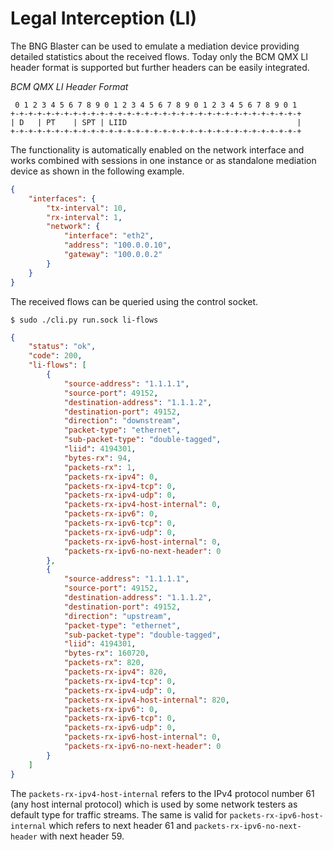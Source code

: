 # Legal Interception (LI)

The BNG Blaster can be used to emulate a mediation device providing detailed statistics
about the received flows. Today only the BCM QMX LI header format is supported but further
headers can be easily integrated.

*BCM QMX LI Header Format*
```
 0 1 2 3 4 5 6 7 8 9 0 1 2 3 4 5 6 7 8 9 0 1 2 3 4 5 6 7 8 9 0 1
+-+-+-+-+-+-+-+-+-+-+-+-+-+-+-+-+-+-+-+-+-+-+-+-+-+-+-+-+-+-+-+-+
| D   | PT    | SPT | LIID                                      |
+-+-+-+-+-+-+-+-+-+-+-+-+-+-+-+-+-+-+-+-+-+-+-+-+-+-+-+-+-+-+-+-+
```

The functionality is automatically enabled on the network interface
and works combined with sessions in one instance or as standalone
mediation device as shown in the following example.

```json
{
    "interfaces": {
        "tx-interval": 10,
        "rx-interval": 1,
        "network": {
            "interface": "eth2",
            "address": "100.0.0.10",
            "gateway": "100.0.0.2"
        }
    }
}
```

The received flows can be queried using the control socket.

`$ sudo ./cli.py run.sock li-flows`
```json
{
    "status": "ok",
    "code": 200,
    "li-flows": [
        {
            "source-address": "1.1.1.1",
            "source-port": 49152,
            "destination-address": "1.1.1.2",
            "destination-port": 49152,
            "direction": "downstream",
            "packet-type": "ethernet",
            "sub-packet-type": "double-tagged",
            "liid": 4194301,
            "bytes-rx": 94,
            "packets-rx": 1,
            "packets-rx-ipv4": 0,
            "packets-rx-ipv4-tcp": 0,
            "packets-rx-ipv4-udp": 0,
            "packets-rx-ipv4-host-internal": 0,
            "packets-rx-ipv6": 0,
            "packets-rx-ipv6-tcp": 0,
            "packets-rx-ipv6-udp": 0,
            "packets-rx-ipv6-host-internal": 0,
            "packets-rx-ipv6-no-next-header": 0
        },
        {
            "source-address": "1.1.1.1",
            "source-port": 49152,
            "destination-address": "1.1.1.2",
            "destination-port": 49152,
            "direction": "upstream",
            "packet-type": "ethernet",
            "sub-packet-type": "double-tagged",
            "liid": 4194301,
            "bytes-rx": 160720,
            "packets-rx": 820,
            "packets-rx-ipv4": 820,
            "packets-rx-ipv4-tcp": 0,
            "packets-rx-ipv4-udp": 0,
            "packets-rx-ipv4-host-internal": 820,
            "packets-rx-ipv6": 0,
            "packets-rx-ipv6-tcp": 0,
            "packets-rx-ipv6-udp": 0,
            "packets-rx-ipv6-host-internal": 0,
            "packets-rx-ipv6-no-next-header": 0
        }
    ]
}
```

The `packets-rx-ipv4-host-internal` refers to the IPv4 protocol number 61 (any host internal protocol)
which is used by some network testers as default type for traffic streams.
The same is valid for `packets-rx-ipv6-host-internal` which refers to next header 61 and
`packets-rx-ipv6-no-next-header` with next header 59.

